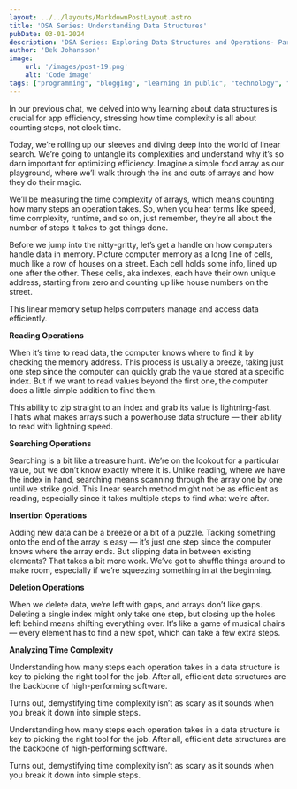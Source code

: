 ```yaml
---
layout: ../../layouts/MarkdownPostLayout.astro
title: 'DSA Series: Understanding Data Structures'
pubDate: 03-01-2024
description: 'DSA Series: Exploring Data Structures and Operations- Part 2 '
author: 'Bek Johansson'
image:
    url: '/images/post-19.png'
    alt: 'Code image'
tags: ["programming", "blogging", "learning in public", "technology", "DSA"]
---
```


In our previous chat, we delved into why learning about data structures is crucial for app efficiency, stressing how time complexity is all about counting steps, not clock time.

Today, we’re rolling up our sleeves and diving deep into the world of linear search. We’re going to untangle its complexities and understand why it’s so darn important for optimizing efficiency. Imagine a simple food array as our playground, where we’ll walk through the ins and outs of arrays and how they do their magic.

We’ll be measuring the time complexity of arrays, which means counting how many steps an operation takes. So, when you hear terms like speed, time complexity, runtime, and so on, just remember, they’re all about the number of steps it takes to get things done.

Before we jump into the nitty-gritty, let’s get a handle on how computers handle data in memory. Picture computer memory as a long line of cells, much like a row of houses on a street. Each cell holds some info, lined up one after the other. These cells, aka indexes, each have their own unique address, starting from zero and counting up like house numbers on the street.

This linear memory setup helps computers manage and access data efficiently.

**Reading Operations**

When it’s time to read data, the computer knows where to find it by checking the memory address. This process is usually a breeze, taking just one step since the computer can quickly grab the value stored at a specific index. But if we want to read values beyond the first one, the computer does a little simple addition to find them.

This ability to zip straight to an index and grab its value is lightning-fast. That’s what makes arrays such a powerhouse data structure — their ability to read with lightning speed.

**Searching Operations**

Searching is a bit like a treasure hunt. We’re on the lookout for a particular value, but we don’t know exactly where it is. Unlike reading, where we have the index in hand, searching means scanning through the array one by one until we strike gold. This linear search method might not be as efficient as reading, especially since it takes multiple steps to find what we’re after.

**Insertion Operations**

Adding new data can be a breeze or a bit of a puzzle. Tacking something onto the end of the array is easy — it’s just one step since the computer knows where the array ends. But slipping data in between existing elements? That takes a bit more work. We’ve got to shuffle things around to make room, especially if we’re squeezing something in at the beginning.

**Deletion Operations**

When we delete data, we’re left with gaps, and arrays don’t like gaps. Deleting a single index might only take one step, but closing up the holes left behind means shifting everything over. It’s like a game of musical chairs — every element has to find a new spot, which can take a few extra steps.

**Analyzing Time Complexity**

Understanding how many steps each operation takes in a data structure is key to picking the right tool for the job. After all, efficient data structures are the backbone of high-performing software.

Turns out, demystifying time complexity isn’t as scary as it sounds when you break it down into simple steps.

Understanding how many steps each operation takes in a data structure is key to picking the right tool for the job. After all, efficient data structures are the backbone of high-performing software.

Turns out, demystifying time complexity isn’t as scary as it sounds when you break it down into simple steps.
